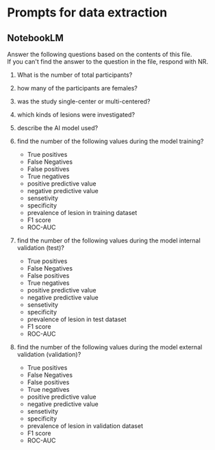 # Prompts for data extraction
## NotebookLM
Answer the following questions based on the contents of this file.\
If you can't find the answer to the question in the file, respond with NR.

1. What is the number of total participants?
2. how many of the participants are females?
3. was the study single-center or multi-centered?
4. which kinds of lesions were investigated?

5. describe the AI model used?

6. find the number of the following values during the model training?
    - True positives
    - False Negatives
    - False positives
    - True negatives
    - positive predictive value
    - negative predictive value
    - sensetivity
    - specificity
    - prevalence of lesion in training dataset
    - F1 score
    - ROC-AUC

7. find the number of the following values during the model internal validation (test)?
    - True positives
    - False Negatives
    - False positives
    - True negatives
    - positive predictive value
    - negative predictive value
    - sensetivity
    - specificity
    - prevalence of lesion in test dataset
    - F1 score
    - ROC-AUC

8. find the number of the following values during the model external validation (validation)?
    - True positives
    - False Negatives
    - False positives
    - True negatives
    - positive predictive value
    - negative predictive value
    - sensetivity
    - specificity
    - prevalence of lesion in validation dataset
    - F1 score
    - ROC-AUC